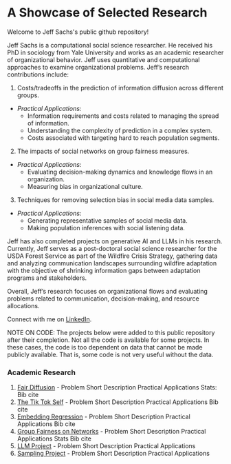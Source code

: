 # A Showcase of Selected Research 

Welcome to Jeff Sachs's public github repository! 

Jeff Sachs is a computational social science researcher. He received his PhD in sociology from Yale University and works as an academic researcher of organizational behavior. Jeff uses quantitative and computational approaches to examine organizational problems. Jeff’s research contributions include: 

 1. Costs/tradeoffs in the prediction of information diffusion across different groups.
   * _Practical Applications:_
        - Information requirements and costs related to managing the spread of information.
        - Understanding the complexity of prediction in a complex system.
        - Costs associated with targeting hard to reach population segments.
    
 2. The impacts of social networks on group fairness measures.
   * _Practical Applications:_ 
        - Evaluating decision-making dynamics and knowledge flows in an organization.
        - Measuring bias in organizational culture.
    
 3. Techniques for removing selection bias in social media data samples.
   * _Practical Applications:_ 
        - Generating representative samples of social media data. 
        - Making population inferences with social listening data. 

Jeff has also completed projects on generative AI and LLMs in his research. Currently, Jeff serves as a post-doctoral social science researcher for the USDA Forest Service as part of the Wildfire Crisis Strategy, gathering data and analyzing communication landscapes surrounding wildfire adaptation with the objective of shrinking information gaps between adaptation programs and stakeholders. 

Overall, Jeff’s research focuses on organizational flows and evaluating problems related to communication, decision-making, and resource allocations.

Connect with me on [LinkedIn](https://www.linkedin.com/in/jeffrey-sachs/).


NOTE ON CODE:
The projects below were added to this public repository after their completion. Not all the code is available for some projects. In these cases, the code is too dependent on data that cannot be made publicly available. That is, some code is not very useful without the data.


### Academic Research 

1. [Fair Diffusion](https://github.com/jsachs802/research_overview/edit/main/fair_diffusion/fair_diff_readme.md) - Problem
   Short Description
   Practical Applications
   Stats: 
   Bib cite
2. [The Tik Tok Self](https://github.com/jsachs802/research_overview/edit/main/fair_diffusion/fair_diff_readme.md) - Problem
   Short Description
   Practical Applications
   Bib cite
3. [Embedding Regression](https://github.com/jsachs802/research_overview/edit/main/fair_diffusion/fair_diff_readme.md) - Problem
   Short Description
   Practical Applications
   Bib cite
4. [Group Fairness on Networks](https://github.com/jsachs802/research_overview/edit/main/fair_diffusion/fair_diff_readme.md) - Problem
   Short Description
   Practical Applications
   Stats
   Bib cite
5. [LLM Project](https://github.com/jsachs802/research_overview/edit/main/fair_diffusion/fair_diff_readme.md) - Problem
   Short Description
   Practical Applications
6. [Sampling Project](https://github.com/jsachs802/research_overview/edit/main/fair_diffusion/fair_diff_readme.md) - Problem
   Short Description
   Practical Applications



